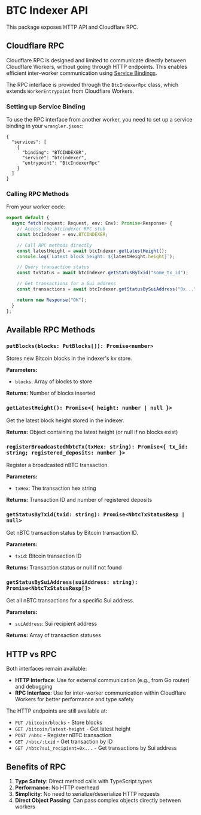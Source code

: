 # BTC Indexer API

This package exposes HTTP API and Cloudflare RPC.

## Cloudflare RPC

Cloudflare RPC is designed and limited to communicate directly between Cloudflare Workers, without going through HTTP endpoints. This enables efficient inter-worker communication using [Service Bindings](https://developers.cloudflare.com/workers/runtime-apis/bindings/service-bindings/rpc/).

The RPC interface is provided through the `BtcIndexerRpc` class, which extends `WorkerEntrypoint` from Cloudflare Workers.

### Setting up Service Binding

To use the RPC interface from another worker, you need to set up a service binding in your `wrangler.jsonc`:

```jsonc
{
  "services": [
    {
      "binding": "BTCINDEXER",
      "service": "btcindexer",
      "entrypoint": "BtcIndexerRpc"
    }
  ]
}
```

### Calling RPC Methods

From your worker code:

```typescript
export default {
  async fetch(request: Request, env: Env): Promise<Response> {
    // Access the btcindexer RPC stub
    const btcIndexer = env.BTCINDEXER;

    // Call RPC methods directly
    const latestHeight = await btcIndexer.getLatestHeight();
    console.log(`Latest block height: ${latestHeight.height}`);

    // Query transaction status
    const txStatus = await btcIndexer.getStatusByTxid("some_tx_id");

    // Get transactions for a Sui address
    const transactions = await btcIndexer.getStatusBySuiAddress("0x...");

    return new Response("OK");
  }
};
```

## Available RPC Methods

### `putBlocks(blocks: PutBlocks[]): Promise<number>`

Stores new Bitcoin blocks in the indexer's kv store.

**Parameters:**
- `blocks`: Array of blocks to store

**Returns:** Number of blocks inserted

### `getLatestHeight(): Promise<{ height: number | null }>`

Get the latest block height stored in the indexer.

**Returns:** Object containing the latest height (or null if no blocks exist)

### `registerBroadcastedNbtcTx(txHex: string): Promise<{ tx_id: string; registered_deposits: number }>`

Register a broadcasted nBTC transaction.

**Parameters:**
- `txHex`: The transaction hex string

**Returns:** Transaction ID and number of registered deposits

### `getStatusByTxid(txid: string): Promise<NbtcTxStatusResp | null>`

Get nBTC transaction status by Bitcoin transaction ID.

**Parameters:**
- `txid`: Bitcoin transaction ID

**Returns:** Transaction status or null if not found

### `getStatusBySuiAddress(suiAddress: string): Promise<NbtcTxStatusResp[]>`

Get all nBTC transactions for a specific Sui address.

**Parameters:**
- `suiAddress`: Sui recipient address

**Returns:** Array of transaction statuses

## HTTP vs RPC

Both interfaces remain available:

- **HTTP Interface**: Use for external communication (e.g., from Go router) and debugging
- **RPC Interface**: Use for inter-worker communication within Cloudflare Workers for better performance and type safety

The HTTP endpoints are still available at:
- `PUT /bitcoin/blocks` - Store blocks
- `GET /bitcoin/latest-height` - Get latest height
- `POST /nbtc` - Register nBTC transaction
- `GET /nbtc/:txid` - Get transaction by ID
- `GET /nbtc?sui_recipient=0x...` - Get transactions by Sui address

## Benefits of RPC

1. **Type Safety**: Direct method calls with TypeScript types
2. **Performance**: No HTTP overhead
3. **Simplicity**: No need to serialize/deserialize HTTP requests
4. **Direct Object Passing**: Can pass complex objects directly between workers
